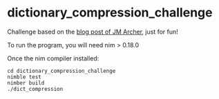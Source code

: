 # dictionary_compression_challenge

Challenge based on the [blog post of JM Archer](https://jmarcher.io/programming-challenge-dictionary-compression/), just for fun!

To run the program, you will need nim > 0.18.0

Once the nim compiler installed:
```
cd dictionary_compression_challenge
nimble test
nimber build
./dict_compression
```